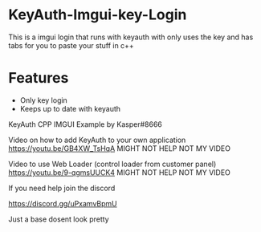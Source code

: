 # KeyAuth-Imgui-key-Login
This is a imgui login that runs with keyauth with only uses the key and has tabs for you to paste your stuff in c++




# Features
* Only key login
* Keeps up to date with keyauth






KeyAuth CPP IMGUI Example by Kasper#8666

Video on how to add KeyAuth to your own application https://youtu.be/GB4XW_TsHqA
MIGHT NOT HELP NOT MY VIDEO

Video to use Web Loader (control loader from customer panel) https://youtu.be/9-qgmsUUCK4
MIGHT NOT HELP NOT MY VIDEO


If you need help join the discord

https://discord.gg/uPxamvBpmU


Just a base dosent look pretty

